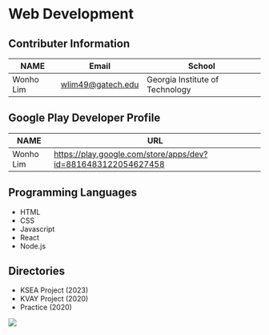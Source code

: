 # Web Development

## Contributer Information
<!-- Tables -->
| NAME      | Email                |School                            |
| --------- | -------------------- |----------------------------------|
| Wonho Lim | wlim49@gatech.edu    | Georgia Institute of Technology  |

## Google Play Developer Profile
| NAME      | URL                                                           |       
| --------- | --------------------------------------------------------------|
| Wonho Lim | https://play.google.com/store/apps/dev?id=8816483122054627458 |

## Programming Languages
* HTML
* CSS
* Javascript
* React
* Node.js

## Directories
- KSEA Project (2023)
- KVAY Project (2020)
- Practice (2020)

![](https://upload.wikimedia.org/wikipedia/commons/3/3b/Internet_et_ses_applications.png)
